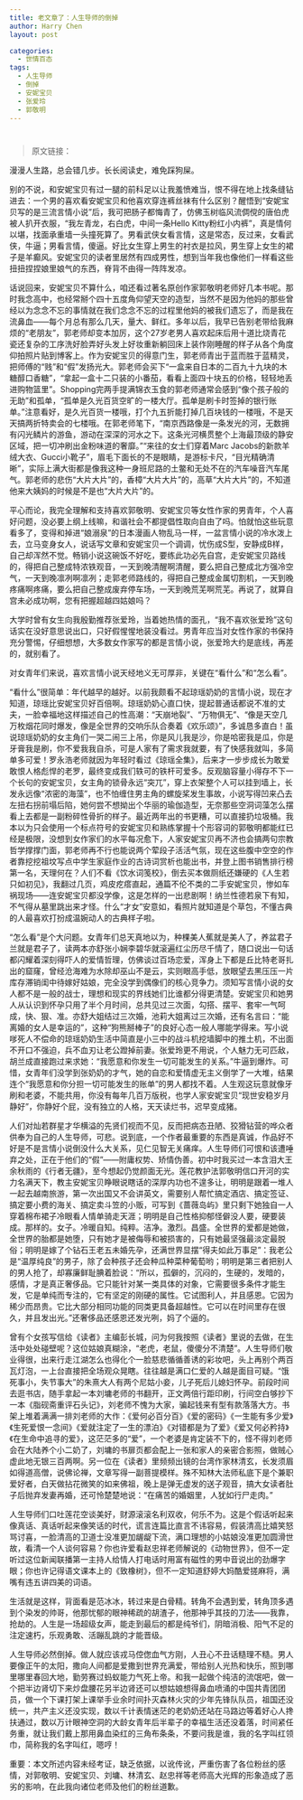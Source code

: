 ```yaml
---
title: 老文章了：人生导师的倒掉
author: Harry Chen
layout: post

categories:
  - 世情百态
tags:
  - 人生导师
  - 倒掉
  - 安妮宝贝
  - 张爱玲
  - 郭敬明
---
```

# 

> 原文链接：

漫漫人生路，总会错几步。长长阅读史，难免踩狗屎。

别的不说，和安妮宝贝有过一腿的前科足以让我羞愤难当，恨不得在地上找条缝钻进去：一个男的喜欢看安妮宝贝和他喜欢穿连裤丝袜有什么区别？醒悟到“安妮宝贝写的是三流言情小说”后，我可把肠子都悔青了，仿佛玉树临风流倜傥的唐伯虎被人扒开衣服，“我左青龙，右白虎，中间一条Hello Kitty粉红小内裤”，真是情何以堪，找面承重墙一头撞死算了。男看武侠女看言情，这是常态，反过来，女看武侠，牛逼；男看言情，傻逼。好比女生穿上男生的衬衣是拉风，男生穿上女生的裙子是羊癫风。安妮宝贝的读者里居然有四成男性，想到当年我也像他们一样看这些扭扭捏捏娘里娘气的东西，脊背不由得一阵阵发凉。

话说回来，安妮宝贝不算什么，咱还看过著名原创作家郭敬明老师好几本书呢。那时我念高中，也经常掰个四十五度角仰望天空的造型，当然不是因为他妈的那些曾经以为念念不忘的事情就在我们念念不忘的过程里他妈的被我们遗忘了，而是我在流鼻血——每个月总有那么几天，量大、鲜红。多年以后，我早已告别老带给我麻烦的“老朋友”，郭老师却变本加厉，这个27岁老男人喜欢起床后用十道比烧青花瓷还复杂的工序洗好脸弄好头发上好妆重新躺回床上装作刚睡醒的样子从各个角度仰拍照片贴到博客上。作为安妮宝贝的得意门生，郭老师青出于蓝而胜于蓝精灵，把师傅的“贱”和“假”发扬光大。郭老师会买下“一盒来自日本的二百九十九块的木糖醇口香糖”，“拿起一盒十二只装的小番茄，看看上面四十块五的价格，轻轻地丢进购物篮里”。Shopping完两手提满锦衣玉食的郭老师通常会感到“像个孩子般的无助”和孤单，“孤单是久光百货空旷的一楼大厅。孤单是刷卡时签掉的银行账单。”注意看好，是久光百货一楼哦，打个九五折能打掉几百块钱的一楼哦，不是天天搞两折特卖会的七楼哦。在郭老师笔下，“南京西路像是一条发光的河，无数拥有闪光鳞片的游鱼，游动在深深的河水之下。这条光河横贯整个上海最顶级的静安区域，把一切冲刷出金粉味道的奢靡。”“来往的女士们穿着Marc Jacobs的新款羊绒大衣、Gucci小靴子”，眉毛下面长的不是眼睛，是游标卡尺，“目光精确清晰”，实际上满大街都是像我这种一身班尼路的土鳖和无处不在的汽车噪音汽车尾气。郭老师的悲伤“大片大片”的，香樟“大片大片”的，高草“大片大片”的，不知道他来大姨妈的时候是不是也“大片大片”的。

平心而论，我完全理解和支持喜欢郭敬明、安妮宝贝等女性作家的男青年，个人喜好问题，没必要上纲上线嘛，和谐社会不都提倡性取向自由了吗。怕就怕这些玩意看多了，变得和掉进“娘溺泉”的日本漫画人物乱马一样，一盆言情小说的冷水泼上去，立马变身女人，说话写文章和安妮宝贝一个调调，忧伤成S型，安静成B样，自己却浑然不觉。畅销小说这碗饭不好吃，要练此功必先自宫，走安妮宝贝路线的，得把自己整成特浓铁观音，一天到晚清醒啊清醒，要么把自己整成北方强冷空气，一天到晚凛冽啊凛冽；走郭老师路线的，得把自己整成金属切割机，一天到晚疼痛啊疼痛，要么把自己整成废弃停车场，一天到晚荒芜啊荒芜。再说了，就算自宫未必成功啊，您有把握超越四姑娘吗？

大学时曾有女生向我殷勤推荐张爱玲，当着她热情的面孔，“我不喜欢张爱玲”这句话实在没好意思说出口，只好假惺惺地装没看过。男青年应当对女性作家的书保持充分警惕，仔细想想，大多数女作家写的都是言情小说，张爱玲大约是底线，再差的，就别看了。

对女青年们来说，喜欢言情小说天经地义无可厚非，关键在“看什么”和“怎么看”。

“看什么”很简单：年代越早的越好。以前我颇看不起琼瑶奶奶的言情小说，现在才知道，琼瑶比安妮宝贝好百倍啊。琼瑶奶奶心直口快，提起普通话都说不准的丈夫，一脸幸福地这样描述自己的性高潮：“天崩地裂”、“万物俱无”、“像是天空几万枚烟花同时爆发，像是全世界的交响乐队合奏着《欢乐颂》”，多诚恳多直白！虽说琼瑶奶奶的女主角们一哭二闹三上吊，你是风儿我是沙，你是哈密我是瓜，你是牙膏我是刷，你不爱我我自杀，可是人家有了需求我就要，有了快感我就叫，多简单多可爱！罗永浩老师就因为年轻时看过《琼瑶全集》，后来才一步步成长为敢爱敢恨人格彪悍的老罗，最终变成我们轶可的铁杆可爱多。反观脑容量小得存不下一个长句的安妮宝贝，女主角的锁骨永远“突兀”，穿上衣架整个人可以挂到墙上，长发永远像“浓密的海藻”，也不怕缠住男主角的螺旋桨发生事故，小说写得凹来凸去左扭右拐前塌后陷，她何尝不想拗出个华丽的瑜伽造型，无奈那些空洞词藻怎么摆看上去都是一副粉碎性骨折的样子。最近两年出的书更糟，可以直接扔垃圾桶。我本以为只会使用一个标点符号的安妮宝贝和熟练掌握十个形容词的郭敬明都能红已经是极限，没想到女作家们的水平每况愈下，人家安妮宝贝再不济也会搞两句宗教哲学撑撑门面，郭老师再不行也能说两个荤段子活活气氛，现在这些腹中空空的作者靠挖挖祖坟写点中学生家庭作业的古诗词赏析也能出书，并登上图书销售排行榜第一名，天理何在？人们不看《饮水词笺校》，倒去买本做厕纸还嫌硬的《人生若只如初见》，我翻过几页，鸡皮疙瘩直起，通篇不伦不类的二手安妮宝贝，惨如车祸现场——连安妮宝贝都没学像，这是怎样的一出悲剧啊！纳兰性德若泉下有知，不气得从墓里跳出来才怪。什么“才女”安意如，看照片就知道是个草包，不懂古典的人最喜欢打扮成温婉动人的古典样子啦。

“怎么看”是个大问题。女青年们总天真地以为，种棵美人蕉就是美人了，养盆君子兰就是君子了，读两本亦舒张小娴李碧华就滚遍红尘历尽千情了，随口说出一句话都闪耀着深刻得吓人的爱情哲理，仿佛谈过百场恋爱，浑身上下都是丘比特老哥扎出的窟窿，曾经沧海难为水除却巫山不是云，实则眼高手低，放眼望去黑压压一片库存滞销闺中待嫁好姑娘，完全没学到偶像们的核心竞争力。须知写言情小说的女人都不是一般的战士，理想和现实的界线她们比谁都分得更清楚。安妮宝贝和她男人从认识到怀孕只用了半个月时间，总共见过三次面，勾搭、摆平、套牢一气呵成，快、狠、准。亦舒大姐结过三次婚，池莉大姐离过三次婚，还有名言曰：“能离婚的女人是幸运的”，这种“狗熊掰棒子”的良好心态一般人哪能学得来。写小说嗲死人不偿命的琼瑶奶奶生活中简直是小三中的战斗机挖墙脚中的推土机，不出面不开口不强迫，兵不血刃让老公蹬掉前妻。张爱玲更不用说，个人魅力无可匹敌，胡兰成直接跑过来求她：“我愿意和你发生一切可能发生的关系。”牛逼到爆炸。可惜，女青年们没学到张奶奶的才气，她的自恋和爱情虚无主义倒学了一大堆，结果连个“我愿意和你分担一切可能发生的账单”的男人都找不着。人生观这玩意就像牙刷和老婆，不能共用，你没有每年几百万版税，也学人家安妮宝贝“现世安稳岁月静好”，你静好个屁，没有独立的人格，天天读烂书，迟早变成猪。

人们对灿若群星才华横溢的先贤们视而不见，反而把病态丑陋、狡猾钻营的哗众者供奉为自己的人生导师，可悲。说到底，一个作者最重要的东西是真诚，作品好不好是不是言情小说倒没什么大关系，见仁见智无关痛痒。人生导师们可恨和该遭唾弃之处，正在于他们的“假”——附庸权势、矫情伪善。初中时我买过一本含泪大王余秋雨的《行者无疆》，至今想起仍觉颜面无光。莲花教护法郭敬明信口开河的实力名满天下，教主安妮宝贝睁眼说瞎话的深厚内功也不遑多让，明明是跟着一堆人一起去越南旅游，第一次出国又不会讲英文，需要别人帮忙搞定酒店、搞定签证、搞定要小费的海关、搞定卖斗笠的小贩，可写到《蔷薇岛屿》里只剩下她独自一人穿着棉布裙子冷眼看人情单骑走天涯；明明是自己性格抑郁怪僻没人要，硬要装成。那样的。女子。冷暖自知。纯粹。洁净。激烈。昌盛。全世界的爱都是她做，全世界的胎都是她堕，只有她才是被侮辱和被损害的，只有她最坚强最淡定最脱俗；明明是嫁了个钻石王老五未婚先孕，还满世界显摆“得夫如此万事足”：我老公是“温厚纯良”的男子，除了会种孩子还会种瓜种菜种葡萄哟；明明是第三者把别人的男人抢了，却寡廉鲜耻腆着脸说：“所以，孤僻的，沉闷的，生硬的，发暗的，感情，才是真正奢侈品。它只能针对某一类具体的对象，它需要很多条件才能生发，它是单纯而专注的，它有坚定的刚硬的属性。它试图利人，并且感恩。它因为稀少而昂贵。它比大部分相同功能的同类更具备超越性。它可以在时间里存在很久，并且发出光。”还奢侈品还感恩还发光咧，妈了个逼的。

曾有个女孩写信给《读者》主编彭长城，问为何我按照《读者》里说的去做，在生活中处处碰壁呢？这位姑娘真糊涂，“老虎，老鼠，傻傻分不清楚”。人生导师们敬业得很，出来行走江湖怎么也得化个一脸慈悲循循善诱的彩妆吧，头上再别个两百瓦灯泡，一上台直接把全场观众晃瞎。往往越是满口仁爱的人越是面目可疑。“饿死事小，失节事大”的朱熹大人有两个尼姑小妾，儿子死后儿媳妇怀孕。前段时间去逛书店，随手拿起一本刘墉老师的书翻开，正文两倍行距印刷，行间空白够抄下一本《脂砚斋重评石头记》，刘老师不愧为大家，骗起钱来有型有款落落大方。书架上堆着满满一排刘老师的大作：《爱何必百分百》《爱的密码》《一生能有多少爱》《生死爱恨一念间》《爱就注定了一生的漂泊》《对错都是为了爱》《爱又何必矜持》《在生命中追寻的爱》，这茫茫多的“爱”，一个老婆是肯定装不下的，怪不得刘老师会在大陆养个小二奶了，刘墉的书扉页都会配上一张和家人的亲密合影照，做贼心虚此地无银三百两啊。另一位在《读者》里频频出镜的台湾作家林清玄，长发须眉如得道高僧，说佛论禅，文章写得一副菩提模样。殊不知林大法师私底下是个兼职爱好者，白天做拈花微笑的如来佛祖，晚上是弹无虚发的送子观音，搞大女读者肚子后抛弃发妻再婚，还可怜楚楚地说：“在痛苦的婚姻里，人犹如行尸走肉。”

人生导师们口吐莲花空谈美好，财源滚滚名利双收，何乐不为。这是个假话听起来像真话、真话听起来像笑话的时代，谎言连篇比直言不讳容易，假装清高比嬉笑怒骂讨喜，一脸清高的卫道士没准更加龌龊下流，满口理想的小姑娘没准更加圆滑世故，看清一个人谈何容易？你也许爱看赵忠祥老师解说的《动物世界》，但不一定听过这位新闻联播第一主持人给情人打电话时用富有磁性的男中音说出的劲爆字眼；你也许记得语文课本上的《致橡树》，但不一定知道舒婷大妈酷爱搓麻将，满嘴有违五讲四美的词语。

生活就是这样，背面看是范冰冰，转过来是白骨精。转角不会遇到爱，转角顶多遇到个染发的帅哥，他那忧郁的眼神稀疏的胡渣子，他那神乎其技的刀法——我靠，抢劫的。人生是一场超级女声，能走到最后的都是纯爷们，阴暗消极、阳气不足的注定速朽，乐观勇敢、活蹦乱跳的才能晋级。

人生导师必然倒掉。做人就应该戎马倥偬血气方刚，人丑心不丑话糙理不糙。男人要像正午的太阳，撒向人间都是爱撒到世界充满爱，带给别人光热和快乐，照到哪里哪里春回大地，勤劳赛过蚂蚁能力气死上帝。和我一起做个纯洁的流氓吧，做一个把半边肾切下来炒盘腰花另半边肾还可以想姑娘想得鼻血喷涌的中国共青团团员，做一个下课打架上课举手业余时间扑灭森林火灾的少年先锋队队员，祖国还没统一，共产主义还没实现，数以千计表情迷茫的老奶奶还站在马路边等着好心人搀扶通过，数以万计眼神空洞的大龄女青年后半辈子的幸福生活还没着落，时间紧任务重，就让我们戴上那用鼻血染红的三角布条条，不要问我是谁，我的名字叫红领巾，简称我的名字叫红，嗯哼！

重要：本文所述内容未经考证，缺乏依据，以讹传讹，严重伤害了各位粉丝的感情，对郭敬明、安妮宝贝、刘墉、林清玄、赵忠祥等老师高大光辉的形象造成了恶劣的影响，在此我向诸位老师及他们的粉丝道歉。
